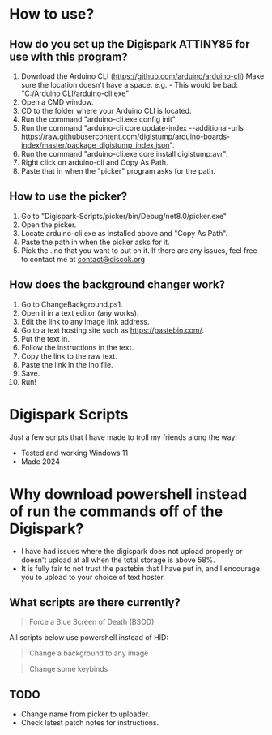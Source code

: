 # How to use?

## How do you set up the Digispark ATTINY85 for use with this program?
1. Download the Arduino CLI (https://github.com/arduino/arduino-cli) Make sure the location doesn't have a space.
e.g. - This would be bad: "C:/Arduino CLI/arduino-cli.exe"
2. Open a CMD window.
3. CD to the folder where your Arduino CLI is located.
4. Run the command "arduino-cli.exe config init".
5. Run the command "arduino-cli core update-index --additional-urls https://raw.githubusercontent.com/digistump/arduino-boards-index/master/package_digistump_index.json".
6. Run the command "arduino-cli.exe core install digistump:avr".
7. Right click on arduino-cli and Copy As Path.
8. Paste that in when the "picker" program asks for the path.

## How to use the picker?
1. Go to "Digispark-Scripts/picker/bin/Debug/net8.0/picker.exe"
2. Open the picker.
3. Locate arduino-cli.exe as installed above and "Copy As Path".
4. Paste the path in when the picker asks for it.
5. Pick the .ino that you want to put on it.
If there are any issues, feel free to contact me at contact@discok.org

## How does the background changer work?
1. Go to ChangeBackground.ps1.
2. Open it in a text editor (any works).
3. Edit the link to any image link address.
4. Go to a text hosting site such as https://pastebin.com/.
5. Put the text in.
6. Follow the instructions in the text.
7. Copy the link to the raw text.
8. Paste the link in the ino file.
9. Save.
10. Run!

# Digispark Scripts
Just a few scripts that I have made to troll my friends along the way!
- Tested and working Windows 11
- Made 2024
# Why download powershell instead of run the commands off of the Digispark?
- I have had issues where the digispark does not upload properly or doesn't upload at all when the total storage is above 58%.
- It is fully fair to not trust the pastebin that I have put in, and I encourage you to upload to your choice of text hoster.

## What scripts are there currently?
>Force a Blue Screen of Death (BSOD)

All scripts below use powershell instead of HID:
>Change a background to any image

> Change some keybinds

## TODO
- Change name from picker to uploader.
- Check latest patch notes for instructions.